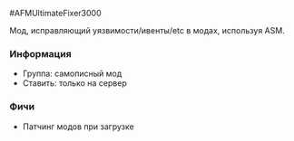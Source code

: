 #AFMUltimateFixer3000

Мод, исправляющий уязвимости/ивенты/etc в модах, используя ASM.

### Информация
* Группа: самописный мод
* Ставить: только на сервер

### Фичи
* Патчинг модов при загрузке